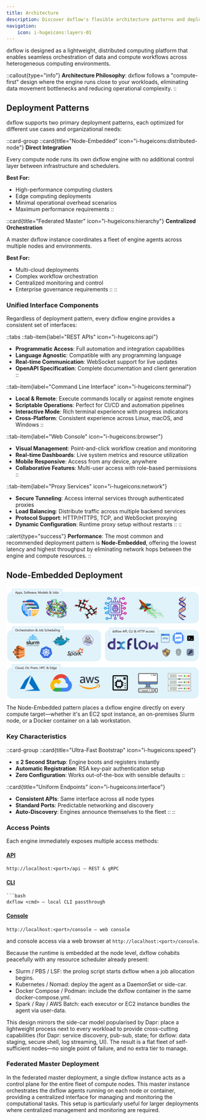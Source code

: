 ```yaml
---
title: Architecture
description: Discover dxflow's flexible architecture patterns and deployment models for distributed computing across any infrastructure
navigation:
    icon: i-hugeicons:layers-01
---
```


dxflow is designed as a lightweight, distributed computing platform that enables seamless orchestration of data and compute workflows across heterogeneous computing environments. 

::callout{type="info"}
**Architecture Philosophy**: dxflow follows a "compute-first" design where the engine runs close to your workloads, eliminating data movement bottlenecks and reducing operational complexity.
::

## Deployment Patterns

dxflow supports two primary deployment patterns, each optimized for different use cases and organizational needs:

::card-group
  ::card{title="Node-Embedded" icon="i-hugeicons:distributed-node"}
  **Direct Integration**
  
  Every compute node runs its own dxflow engine with no additional control layer between infrastructure and schedulers.
  
  **Best For:**
  - High-performance computing clusters
  - Edge computing deployments  
  - Minimal operational overhead scenarios
  - Maximum performance requirements
  ::

  ::card{title="Federated Master" icon="i-hugeicons:hierarchy"}
  **Centralized Orchestration**
  
  A master dxflow instance coordinates a fleet of engine agents across multiple nodes and environments.
  
  **Best For:**
  - Multi-cloud deployments
  - Complex workflow orchestration
  - Centralized monitoring and control
  - Enterprise governance requirements
  ::
::

### Unified Interface Components

Regardless of deployment pattern, every dxflow engine provides a consistent set of interfaces:

::tabs
  ::tab-item{label="REST APIs" icon="i-hugeicons:api"}
  - **Programmatic Access**: Full automation and integration capabilities
  - **Language Agnostic**: Compatible with any programming language
  - **Real-time Communication**: WebSocket support for live updates
  - **OpenAPI Specification**: Complete documentation and client generation
  ::

  ::tab-item{label="Command Line Interface" icon="i-hugeicons:terminal"}
  - **Local & Remote**: Execute commands locally or against remote engines
  - **Scriptable Operations**: Perfect for CI/CD and automation pipelines  
  - **Interactive Mode**: Rich terminal experience with progress indicators
  - **Cross-Platform**: Consistent experience across Linux, macOS, and Windows
  ::

  ::tab-item{label="Web Console" icon="i-hugeicons:browser"}
  - **Visual Management**: Point-and-click workflow creation and monitoring
  - **Real-time Dashboards**: Live system metrics and resource utilization
  - **Mobile Responsive**: Access from any device, anywhere
  - **Collaborative Features**: Multi-user access with role-based permissions
  ::

  ::tab-item{label="Proxy Services" icon="i-hugeicons:network"}
  - **Secure Tunneling**: Access internal services through authenticated proxies
  - **Load Balancing**: Distribute traffic across multiple backend services
  - **Protocol Support**: HTTP/HTTPS, TCP, and WebSocket proxying
  - **Dynamic Configuration**: Runtime proxy setup without restarts
  ::
::

::alert{type="success"}
**Performance**: The most common and recommended deployment pattern is **Node-Embedded**, offering the lowest latency and highest throughput by eliminating network hops between the engine and compute resources.
::

## Node-Embedded Deployment

![dxflow Architecture](/assets/architecture_light.png)
The Node-Embedded pattern places a dxflow engine directly on every compute target—whether it's an EC2 spot instance, an on-premises Slurm node, or a Docker container on a lab workstation.

### Key Characteristics

::card-group
  ::card{title="Ultra-Fast Bootstrap" icon="i-hugeicons:speed"}
  - **≤ 2 Second Startup**: Engine boots and registers instantly
  - **Automatic Registration**: RSA key-pair authentication setup
  - **Zero Configuration**: Works out-of-the-box with sensible defaults
  ::

  ::card{title="Uniform Endpoints" icon="i-hugeicons:interface"}
  - **Consistent APIs**: Same interface across all node types
  - **Standard Ports**: Predictable networking and discovery
  - **Auto-Discovery**: Engines announce themselves to the fleet
  ::
::

### Access Points

Each engine immediately exposes multiple access methods:
#### [API](/docs/api)
```url
http://localhost:<port>/api — REST & gRPC

```
#### [CLI](/docs/cli)
```
```bash
dxflow <cmd> — local CLI passthrough
```
#### [Console](/console)
```url
http://localhost:<port>/console — web console

```
and console access via a web browser at `http://localhost:<port>/console`.

Because the runtime is embedded at the node level, dxflow cohabits peacefully with any resource scheduler already present:

- Slurm / PBS / LSF: the prolog script starts dxflow when a job allocation begins.
- Kubernetes / Nomad: deploy the agent as a DaemonSet or side-car.
- Docker Compose / Podman: include the dxflow container in the same docker-compose.yml.
- Spark / Ray / AWS Batch: each executor or EC2 instance bundles the agent via user-data.

This design mirrors the side-car model popularised by Dapr: place a lightweight process next to every workload to provide cross-cutting capabilities (for Dapr: service discovery, pub-sub, state; for dxflow: data staging, secure shell, log streaming, UI). The result is a flat fleet of self-sufficient nodes—no single point of failure, and no extra tier to manage.

### Federated Master Deployment
In the federated master deployment, a single dxflow instance acts as a control plane for the entire fleet of compute nodes. This master instance orchestrates the dxflow agents running on each node or container, providing a centralized interface for managing and monitoring the computational tasks. This setup is particularly useful for larger deployments where centralized management and monitoring are required.
